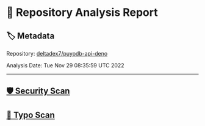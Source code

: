 # 🧪 Repository Analysis Report

## 🏷️ Metadata

Repository:
[deltadex7/puyodb-api-deno](https://github.com/deltadex7/puyodb-api-deno)

Analysis Date:
Tue Nov 29 08:35:59 UTC 2022

---

## [🛡️ Security Scan](./security)


## [🚫 Typo Scan](./typos)


